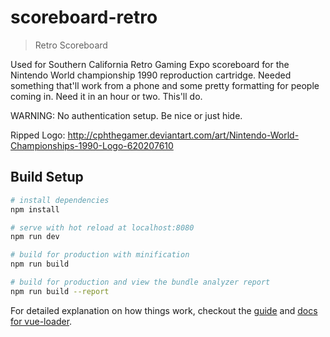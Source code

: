 # scoreboard-retro

> Retro Scoreboard

Used for Southern California Retro Gaming Expo scoreboard for the 
Nintendo World championship 1990 reproduction cartridge. Needed 
something that'll work from a phone and some pretty formatting 
for people coming in. Need it in an hour or two. This'll do. 

WARNING: No authentication setup. Be nice or just hide.

Ripped Logo: http://cphthegamer.deviantart.com/art/Nintendo-World-Championships-1990-Logo-620207610

## Build Setup

``` bash
# install dependencies
npm install

# serve with hot reload at localhost:8080
npm run dev

# build for production with minification
npm run build

# build for production and view the bundle analyzer report
npm run build --report
```

For detailed explanation on how things work, checkout the [guide](http://vuejs-templates.github.io/webpack/) and [docs for vue-loader](http://vuejs.github.io/vue-loader).
